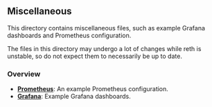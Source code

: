 ## Miscellaneous

This directory contains miscellaneous files, such as example Grafana dashboards and Prometheus configuration.

The files in this directory may undergo a lot of changes while reth is unstable, so do not expect them to necessarily be up to date.

### Overview

- [**Prometheus**](./prometheus/prometheus.yml): An example Prometheus configuration.
- [**Grafana**](./grafana/): Example Grafana dashboards.
